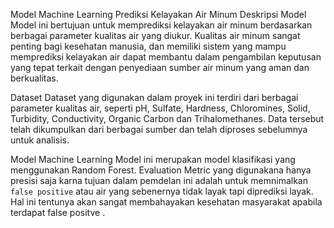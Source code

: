 Model Machine Learning Prediksi Kelayakan Air Minum 
Deskripsi Model
Model ini bertujuan untuk memprediksi kelayakan air minum berdasarkan berbagai parameter kualitas air yang diukur. Kualitas air minum sangat penting bagi kesehatan manusia, dan memiliki sistem yang mampu memprediksi kelayakan air dapat membantu dalam pengambilan keputusan yang tepat terkait dengan penyediaan sumber air minum yang aman dan berkualitas.

Dataset
Dataset yang digunakan dalam proyek ini terdiri dari berbagai parameter kualitas air, seperti pH, Sulfate, Hardness, Chloromines, Solid, Turbidity, Conductivity, Organic Carbon dan Trihalomethanes. Data tersebut telah dikumpulkan dari berbagai sumber dan telah diproses sebelumnya untuk analisis.

Model Machine Learning
Model ini merupakan model klasifikasi yang menggunakan Random Forest. Evaluation Metric yang digunakana hanya presisi saja karna tujuan dalam pemdelan ini adalah untuk memnimalkan `false positive` atau air yang sebenernya tidak layak tapi diprediksi layak. Hal ini tentunya
akan sangat membahayakan kesehatan masyarakat apabila terdapat false positve .
